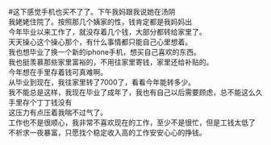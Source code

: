 </br>
#这下感觉手机也买不了了。下午我妈跟我说她在汤阴</br>
我姥姥住院了。按照那几个姨家的性，钱肯定都是我妈妈出</br>
今年毕业以来工作了，就没存着几个钱，大部分都转给家里了。</br>
天天操心这个操心那个，有什么事情都只能自己心里想着。</br>
我也想毕业了换一个新的iphone手机，想买自己喜欢的东西。</br>
我也挺羡慕那些家里富裕的，不用往家里寄钱，家里还给补贴的。</br>
今年想在手里存着钱可真难啊。 </br>
从毕业到现在，我往家里转了7000了，看看今年能转多少。</br>
我不能总是这样，我现在毕业了成年了，我也有自己以后需要顾虑，总不能这么久手里存个丁丁钱没有</br>
这压力有点压着我喘不过气了。</br>
工作也不是很顺心，我非常不喜欢现在的工作，至少不是很忙，但是工钱太低了</br>
不祈求一夜暴富，只愿找个稳定收入高的工作安安心心的挣钱。</br>